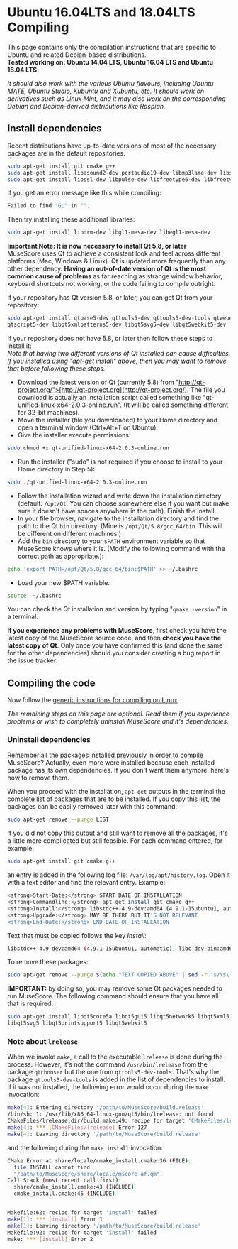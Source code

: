 # Ubuntu 16.04LTS and 18.04LTS Compiling

This page contains only the compilation instructions that are specific to Ubuntu and related Debian-based distributions.  
__Tested working on: Ubuntu 14.04 LTS, Ubuntu 16.04 LTS and Ubuntu 18.04 LTS__

_It should also work with the various Ubuntu flavours, including Ubuntu MATE, Ubuntu Studio, Kubuntu and Xubuntu, etc.
It should work on derivatives such as Linux Mint, and it may also work on the corresponding Debian and Debian-derived distributions like Raspian._

## Install dependencies

Recent distributions have up-to-date versions of most of the necessary packages are in the default repositories.

```bash
sudo apt-get install git cmake g++
sudo apt-get install libasound2-dev portaudio19-dev libmp3lame-dev libsndfile1-dev libportmidi-dev
sudo apt-get install libssl-dev libpulse-dev libfreetype6-dev libfreetype6
```

If you get an error message like this while compiling:

```bash
Failed to find "GL" in "".
```

Then try installing these additional libraries:

```bash
sudo apt-get install libdrm-dev libgl1-mesa-dev libegl1-mesa-dev
```

__Important Note: It is now necessary to install Qt 5.8, or later__  
MuseScore uses Qt to achieve a consistent look and feel across different platforms (Mac, Windows & Linux). Qt is updated more frequently than any other dependency. __Having an out-of-date version of Qt is the most common cause of problems__ as far reaching as strange window behavior, keyboard shortcuts not working, or the code failing to compile outright.

If your repository has Qt version 5.8, or later, you can get Qt from your repository:

```bash
sudo apt-get install qtbase5-dev qttools5-dev qttools5-dev-tools qtwebengine5-dev\
qtscript5-dev libqt5xmlpatterns5-dev libqt5svg5-dev libqt5webkit5-dev
```

If your repository does not have 5.8, or later then follow these steps to install it:  
_Note that having two different versions of Qt installed can cause difficulties. If you installed using "apt-get install" above, then you may want to remove that before following these steps._

* Download the latest version of Qt (currently 5.8) from "http://qt-project.org/">[http://qt-project.org](http://qt-project.org/). The file you download is actually an installation script called something like "qt-unified-linux-x64-2.0.3-online.run". (It will be called something different for 32-bit machines).
* Move the installer (file you downloaded) to your Home directory and open a terminal window (Ctrl+Alt+T on Ubuntu).
* Give the installer execute permissions:

```bash
sudo chmod +x qt-unified-linux-x64-2.0.3-online.run
```

* Run the installer ("sudo" is not required if you choose to install to your Home directory in Step 5):

```bash
sudo ./qt-unified-linux-x64-2.0.3-online.run
```

* Follow the installation wizard and write down the installation directory (default: `/opt/Qt`. You can choose somewhere else if you want but make sure it doesn't have spaces anywhere in the path). Finish the install.
* In your file browser, navigate to the installation directory and find the path to the Qt `bin` directory. (Mine is `/opt/Qt/5.8/gcc_64/bin`. This will be different on different machines.)
* Add the `bin` directory to your `$PATH` environment variable so that MuseScore knows where it is. (Modify the following command with the correct path as appropriate.):

```bash
echo 'export PATH=/opt/Qt/5.8/gcc_64/bin:$PATH' >> ~/.bashrc
```

* Load your new $PATH variable.

```bash
source  ~/.bashrc
```

You can check the Qt installation and version by typing "`qmake -version`" in a terminal.

__If you experience any problems with MuseScore__, first check you have the latest copy of the MuseScore source code, and then __check you have the latest copy of Qt__. Only once you have confirmed this (and done the same for the other dependencies) should you consider creating a bug report in the issue tracker.

## Compiling the code

Now follow the [generic instructions for compiling on Linux](Linux_Compiling.md).

_The remaining steps on this page are optional. Read them if you experience problems or wish to completely uninstall MuseScore and it's dependencies._

### Uninstall dependencies

Remember all the packages installed previously in order to compile MuseScore? Actually, even more were installed because each installed package has its own dependencies. If you don't want them anymore, here's how to remove them.

When you proceed with the installation, `apt-get` outputs in the terminal the complete list of packages that are to be installed. If you copy this list, the packages can be easily removed later with this command:

```bash
sudo apt-get remove --purge LIST
```

If you did not copy this output and still want to remove all the packages, it's a little more complicated but still feasible. For each command entered, for example:

```bash
sudo apt-get install git cmake g++
```

an entry is added in the following log file: `/var/log/apt/history.log`. Open it with a text editor and find the relevant entry. Example:

```bash
<strong>Start-Date:</strong> START DATE OF INSTALLATION
<strong>Commandline:</strong> apt-get install git cmake g++
<strong>Install:</strong> libstdc++-4.9-dev:amd64 (4.9.1-15ubuntu1, automatic), libc-dev-bin:amd64 (2.19-10ubuntu1, automatic), g++:amd64 (4.9.1-4ubuntu2), g++-4.9:amd64 (4.9.1-15ubuntu1, automatic), liberror-perl:amd64 (0.17-1.1, automatic), git-man:amd64 (2.1.0-1, automatic), git:amd64 (2.1.0-1), cmake:amd64 (2.8.12.2-0ubuntu5), cmake-data:amd64 (2.8.12.2-0ubuntu5, automatic), linux-libc-dev:amd64 (3.16.0-16.22, automatic), libc6-dev:amd64 (2.19-10ubuntu1, automatic)
<strong>Upgrade:</strong> MAY BE THERE BUT IT'S NOT RELEVANT
<strong>End-Date:</strong> END DATE OF INSTALLATION
```

Text that must be copied follows the key _Install_:

```bash
libstdc++-4.9-dev:amd64 (4.9.1-15ubuntu1, automatic), libc-dev-bin:amd64 (2.19-10ubuntu1, automatic), g++:amd64 (4.9.1-4ubuntu2), g++-4.9:amd64 (4.9.1-15ubuntu1, automatic), liberror-perl:amd64 (0.17-1.1, automatic), git-man:amd64 (2.1.0-1, automatic), git:amd64 (2.1.0-1), cmake:amd64 (2.8.12.2-0ubuntu5), cmake-data:amd64 (2.8.12.2-0ubuntu5, automatic), linux-libc-dev:amd64 (3.16.0-16.22, automatic), libc6-dev:amd64 (2.19-10ubuntu1, automatic)
```

To remove these packages:

```bash
sudo apt-get remove --purge $(echo "TEXT COPIED ABOVE" | sed -r 's/\s\([^\)]+\),?//g')
```

__IMPORTANT:__ by doing so, you may remove some Qt packages needed to run MuseScore. The following command should ensure that you have all that is required:

```bash
sudo apt-get install libqt5core5a libqt5gui5 libqt5network5 libqt5xml5 libqt5xmlpatterns5 \
libqt5svg5 libqt5printsupport5 libqt5webkit5
```

### Note about `lrelease`

When we invoke `make`, a call to the executable `lrelease` is done during the process. However, it's not the command `/usr/bin/lrelease` from the package `qtchooser` but the one from `qttools5-dev-tools`. That's why the package `qttools5-dev-tools` is added in the list of dependencies to install. If it was not installed, the following error would occur during the `make` invocation:

```bash
make[4]: Entering directory '/path/to/MuseScore/build.release'
/bin/sh: 1: /usr/lib/x86_64-linux-gnu/qt5/bin/lrelease: not found
CMakeFiles/lrelease.dir/build.make:49: recipe for target 'CMakeFiles/lrelease' failed
make[4]: *** [CMakeFiles/lrelease] Error 127
make[4]: Leaving directory '/path/to/MuseScore/build.release'
```

and the following during the `make install` invocation:

```bash
CMake Error at share/locale/cmake_install.cmake:36 (FILE):
  file INSTALL cannot find
  "/path/to/MuseScore/share/locale/mscore_af.qm".
Call Stack (most recent call first):
  share/cmake_install.cmake:43 (INCLUDE)
  cmake_install.cmake:45 (INCLUDE)


Makefile:62: recipe for target 'install' failed
make[1]: *** [install] Error 1
make[1]: Leaving directory '/path/to/MuseScore/build.release'
Makefile:92: recipe for target 'install' failed
make: *** [install] Error 2
```
